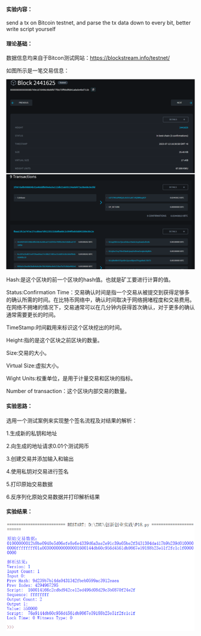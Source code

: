 #### 实验内容：
send a tx on Bitcoin testnet, and parse the tx data down to every bit, better write script yourself
#### 理论基础：
数据信息均来自于Bitcon测试网站：https://blockstream.info/testnet/

如图所示是一笔交易信息：

![img](https://github.com/Azzzting/homework-group-48/blob/main/Project18/img/1.png)
![img](https://github.com/Azzzting/homework-group-48/blob/main/Project18/img/2.png)

Hash:是这个区块的前一个区块的hash值。也就是矿工要进行计算的值。

Status:Confirmation Time：交易确认时间是指一个交易从被提交到获得足够多的确认所需的时间。在比特币网络中，确认时间取决于网络拥堵程度和交易费用。在网络不拥堵的情况下，交易通常可以在几分钟内获得首次确认，对于更多的确认通常需要更长的时间。

TimeStamp:时间戳用来标识这个区块挖出的时间。

Height:指的是这个区块之前区块的数量。

Size:交易的大小。

Virtual Size:虚拟大小。

Wight Units:权重单位，是用于计量交易和区块的指标。

Number of transaction：这个区块内部交易的数量。
#### 实验思路：
选用一个测试案例来实现整个签名流程及对结果的解析：

1.生成新的私钥和地址

2.向生成的地址请求0.01个测试网币

3.创建交易并添加输入和输出

4.使用私钥对交易进行签名

5.打印原始交易数据

6.反序列化原始交易数据并打印解析结果
#### 实验结果：
![img](https://github.com/Azzzting/homework-group-48/blob/main/Project18/img/3.png)
